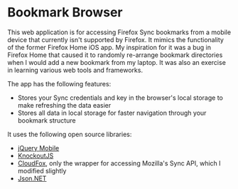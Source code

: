Bookmark Browser
===============
This web application is for accessing Firefox Sync bookmarks from a mobile device that currently isn't supported by Firefox. It mimics the functionality of the former Firefox Home iOS app. My inspiration for it was a bug in Firefox Home that caused it to randomly re-arrange bookmark directories when I would add a new bookmark from my laptop. It was also an exercise in learning various web tools and frameworks.

The app has the following features:
* Stores your Sync credentials and key in the browser's local storage to make refreshing the data easier
* Stores all data in local storage for faster navigation through your bookmark structure

It uses the following open source libraries:
* [jQuery Mobile](http://jquerymobile.com)
* [KnockoutJS](http://knockoutjs.com)
* [CloudFox](http://cloudfox.codeplex.com), only the wrapper for accessing Mozilla's Sync API, which I modified slightly
* [Json.NET](http://json.codeplex.com)
